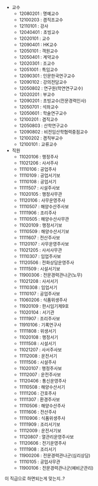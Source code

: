 
- 교수
	- 12080201 : 명예교수  
	- 12100203 : 겸직조교수  
	- 12110101 : 강사  
	- 12040401 : 초빙교수  
	- 12020101 : 교수  
	- 12090401 : HK교수  
	- 12050101 : 객원교수  
	- 12050401 : 계약교수  
	- 12020301 : 조교수  
	- 12051001 : 특임교수  
	- 12090301 : 인문한국연구교수  
	- 12090102 : 강의전담교수  
	- 12050802 : 연구원(학연연구교수)  
	- 12020201 : 부교수  
	- 12090201 : 초빙교수(전문경력인사)  
	- 12050701 : 석좌교수  
	- 12050601 : 학술연구교수  
	- 12100201 : 겸직교수  
	- 12050803 : 산학연구교수  
	- 12090802 : 비전임산학협력중점교수  
	- 12100202 : 겸직부교수  
	- 12100101 : 교류교수 
- 직원
	- 11020106 : 행정주사
	- 11021206 : 사서주사
	- 11110106 : 공업주사
	- 11110109 : 공업서기보
	- 11110108 : 공업서기
	- 11111507 : 시설주사보
	- 11020105 : 행정사무관
	- 11120106 : 사무운영주사
	- 11110507 : 해양수산주사보
	- 11111906 : 조리주사	  
	- 11110505 : 해양수산사무관
	- 11020109 : 행정서기보
	- 11110509 : 해양수산서기보
	- 11111607 : 전산주사보
	- 11120107 : 사무운영주사보
	- 11021205 : 사서사무관
	- 11110307 : 임업주사보
	- 11120506 : 전화상담운영주사
	- 11111509 : 시설서기보
	- 11900306 : 전문경력관나군(노무)
	- 11021208 : 사서서기
	- 11110308 : 임업서기
	- 11110107 : 공업주사보
	- 11060206 : 식품위생주사
	- 11920109 : 한시임기제9호
	- 11020104 : 서기관
	- 11111907 : 조리주사보
	- 11910106 : 기록연구사
	- 11111808 : 위생서기
	- 11020108 : 행정서기
	- 11111508 : 시설서기
	- 11021207 : 사서주사보
	- 11112008 : 운전서기
	- 11111506 : 시설주사
	- 11020107 : 행정주사보
	- 11112007 : 운전주사보
	- 11120406 : 통신운영주사
	- 11110508 : 해양수산서기
	- 11111206 : 간호주사
	- 11111307 : 환경주사보
	- 11110506 : 해양수산주사
	- 11111606 : 전산주사
	- 11110906 : 식품위생주사
	- 11111909 : 조리서기보
	- 11112009 : 운전서기보
	- 11120807 : 열관리운영주사보
	- 11120606 : 전기운영주사
	- 11111908 : 조리서기
	- 11900206 : 전문경력관나군(심리상담)
	- 11110105 : 공업사무관
	- 11900106 : 전문경력관나군(예비군관리)

이 직급으로 하면되는게 맞는지..?